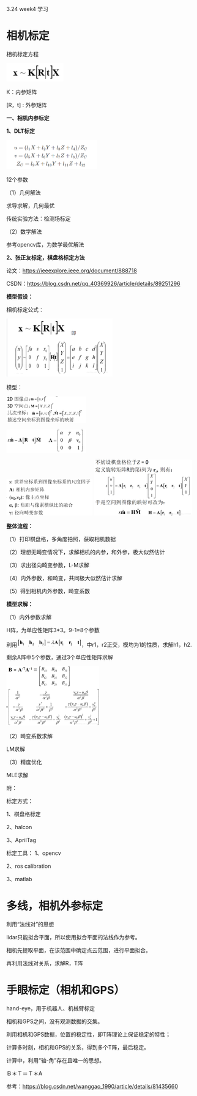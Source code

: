 3.24 week4 学习

# 相机标定

相机标定方程

<img src="3.24registration.assets/image-20210324140440476.png" alt="image-20210324140440476" style="zoom:50%;" />

K：内参矩阵

[R，t] : 外参矩阵

**一、相机内参标定**

**1、DLT标定**

<img src="3.24registration.assets/image-20210324135429822.png" alt="image-20210324135429822" style="zoom:50%;" />

12个参数

（1）几何解法

求导求解，几何最优

传统实验方法：检测场标定

（2）数学解法

参考opencv库，为数学最优解法  

**2、张正友标定，棋盘格标定方法**

论文：https://ieeexplore.ieee.org/document/888718

CSDN：https://blog.csdn.net/qq_40369926/article/details/89251296

**模型假设：**

相机标定公式：

<img src="3.24registration.assets/image-20210324142312604.png" alt="image-20210324142312604" style="zoom:50%;" />

模型：

<img src="3.24registration.assets/20190412194735592.png" alt="img" style="zoom:50%;" />

​														<img src="3.24registration.assets/20190412194754756.png" alt="img" style="zoom:50%;" />

<img src="3.24registration.assets/20190412195117945.png" alt="img" style="zoom:50%;" />

<img src="3.24registration.assets/20190412195329745.png" alt="img" style="zoom: 25%;" />



**整体流程：**

（1）打印棋盘格，多角度拍照，获取相机数据

（2）理想无畸变情况下，求解相机的内参，和外参，极大似然估计

（3）求出径向畸变参数，L-M求解

（4）内外参数，和畸变，共同极大似然估计求解

（5）得到相机内外参数，畸变系数



**模型求解：**

（1）内外参数求解

H阵，为单应性矩阵3*3。9-1=8个参数

利用<img src="3.24registration.assets/20190412200120888.png" alt="img" style="zoom:50%;" />，中r1，r2正交，模均为1的性质，求解h1，h2.

剩余A阵中5个参数，通过3个单应性矩阵求解

<img src="3.24registration.assets/20190412202442196.png" alt="img" style="zoom: 25%;" />

（2）畸变系数求解

LM求解

（3）精度优化

MLE求解



附：

标定方式：

1、棋盘格标定

2、halcon

3、AprilTag

标定工具：
1、opencv	

2、ros calibration

3、matlab



# 多线，相机外参标定

利用“法线对”的思想

lidar只能拟合平面，所以使用拟合平面的法线作为参考。



相机先提取平面，在该范围中确定点云范围，进行平面拟合。

再利用法线对关系，求解R，T阵





# 手眼标定（相机和GPS）

hand-eye，用于机器人、机械臂标定



相机和GPS之间，没有观测数据的交集。

利用相机和GPS数据，位置的稳定性，即T阵理论上保证稳定的特性；

计算多时刻，相机和GPS的关系，得到多个T阵，最后稳定。



计算中，利用“轴-角”存在且唯一的思想。

Ｂ＊Ｔ＝Ｔ＊A



参考：https://blog.csdn.net/wanggao_1990/article/details/81435660

